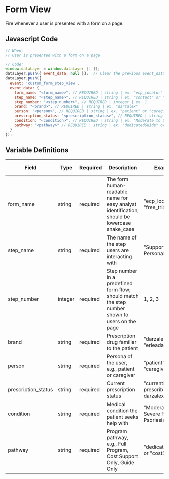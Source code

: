 # Form View

Fire whenever a user is presented with a form on a page.

## Javascript Code

```js
// When:
// User is presented with a form on a page

// Code:
window.dataLayer = window.dataLayer || [];
dataLayer.push({ event_data: null });  // Clear the previous event_data object.
dataLayer.push({
  event: 'custom_form_step_view',
  event_data: {
    form_name: "<form_name>", // REQUIRED | string | ex. "ecp_locator" or "free_trial"
    step_name: "<step_name>", // REQUIRED | string | ex. "contact" or "lead_generation"
    step_number: "<step_number>", // REQUIRED | integer | ex. 1
    brand: "<brand>", // REQUIRED | string | ex. "darzalex"
    person: "<person>", // REQUIRED | string | ex. "patient" or "caregiver"
    prescription_status: "<prescription_status>", // REQUIRED | string | ex. "currently prescribed darzalex"
    condition: "<condition>", // REQUIRED | string | ex. "Moderate to Severe Plaque Psoriasis"
    pathway: "<pathway>" // REQUIRED | string | ex. "dedicatedGuide" or "costSupport"
  }
});

```

## Variable Definitions

| Field               | Type    | Required | Description                                                                                       | Example                               | Pattern | Min Length | Max Length | Minimum | Maximum | Multiple Of |
|---------------------|---------|----------|---------------------------------------------------------------------------------------------------|---------------------------------------|---------|------------|------------|---------|---------|-------------|
| form_name           | string  | required | The form human-readable name for easy analyst identification; should be lowercase snake_case      | "ecp_locator" or "free_trial"         |         |            |            |         |         |             |
| step_name           | string  | required | The name of the step users are interacting with                                                   | "Support Personalization"             |         |            |            |         |         |             |
| step_number         | integer | required | Step number in a predefined form flow; should match the step number shown to users on the page    | 1, 2, 3                               |         |            |            | 1       |         |             |
| brand               | string  | required | Prescription drug familiar to the patient                                                         | "darzalex" or "erleada"               |         |            |            |         |         |             |
| person              | string  | required | Persona of the user, e.g., patient or caregiver                                                   | "patient" or "caregiver"              |         |            |            |         |         |             |
| prescription_status | string  | required | Current prescription status                                                                       | "currently prescribed darzalex"       |         |            |            |         |         |             |
| condition           | string  | required | Medical condition the patient seeks help with                                                     | "Moderate to Severe Plaque Psoriasis" |         |            |            |         |         |             |
| pathway             | string  | required | Program pathway, e.g., Full Program, Cost Support Only, Guide Only                                | "dedicatedGuide" or "costSupport"     |         |            |            |         |         |             |
